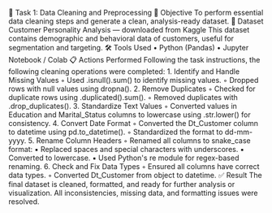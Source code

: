 🧹 Task 1: Data Cleaning and Preprocessing
🎯 Objective
To perform essential data cleaning steps and generate a clean, analysis-ready dataset.
📂 Dataset
Customer Personality Analysis — downloaded from Kaggle
This dataset contains demographic and behavioral data of customers, useful for segmentation and targeting.
🛠️ Tools Used
    • Python (Pandas)
    • Jupyter Notebook / Colab
📋 Actions Performed
Following the task instructions, the following cleaning operations were completed:
    1. Identify and Handle Missing Values
        ◦ Used .isnull().sum() to identify missing values.
        ◦ Dropped rows with null values using dropna().
    2. Remove Duplicates
        ◦ Checked for duplicate rows using .duplicated().sum().
        ◦ Removed duplicates with .drop_duplicates().
    3. Standardize Text Values
        ◦ Converted values in Education and Marital_Status columns to lowercase using .str.lower() for consistency.
    4. Convert Date Format
        ◦ Converted the Dt_Customer column to datetime using pd.to_datetime().
        ◦ Standardized the format to dd-mm-yyyy.
    5. Rename Column Headers
        ◦ Renamed all columns to snake_case format:
            ▪ Replaced spaces and special characters with underscores.
            ▪ Converted to lowercase.
            ▪ Used Python's re module for regex-based renaming.
    6. Check and Fix Data Types
        ◦ Ensured all columns have correct data types.
        ◦ Converted Dt_Customer from object to datetime.
✅ Result
The final dataset is cleaned, formatted, and ready for further analysis or visualization. All inconsistencies, missing data, and formatting issues were resolved.
